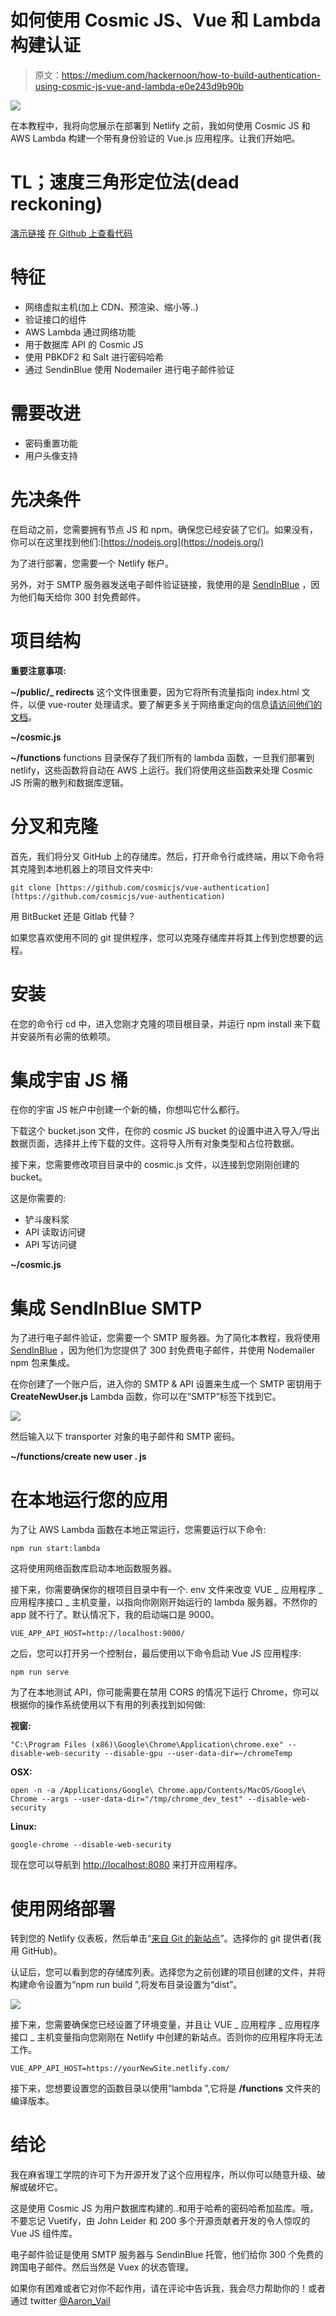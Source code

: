 # 如何使用 Cosmic JS、Vue 和 Lambda 构建认证

> 原文：<https://medium.com/hackernoon/how-to-build-authentication-using-cosmic-js-vue-and-lambda-e0e243d9b90b>

![](img/06a886c78de40473cbadd5000885bc1f.png)

在本教程中，我将向您展示在部署到 Netlify 之前，我如何使用 Cosmic JS 和 AWS Lambda 构建一个带有身份验证的 Vue.js 应用程序。让我们开始吧。

# TL；速度三角形定位法(dead reckoning)

[演示链接](https://cosmicjs.com/apps/vue-cosmic-auth)
[在 Github 上查看代码](https://github.com/cosmicjs/vue-authentication)

# 特征

*   网络虚拟主机(加上 CDN、预渲染、缩小等..)
*   验证接口的组件
*   AWS Lambda 通过网络功能
*   用于数据库 API 的 Cosmic JS
*   使用 PBKDF2 和 Salt 进行密码哈希
*   通过 SendinBlue 使用 Nodemailer 进行电子邮件验证

# 需要改进

*   密码重置功能
*   用户头像支持

# 先决条件

在启动之前，您需要拥有节点 JS 和 npm。确保您已经安装了它们。如果没有，你可以在这里找到他们:[https://nodejs.org](https://nodejs.org/)

为了进行部署，您需要一个 Netlify 帐户。

另外，对于 SMTP 服务器发送电子邮件验证链接，我使用的是 [SendInBlue](https://www.sendinblue.com/) ，因为他们每天给你 300 封免费邮件。

# 项目结构

**重要注意事项:**

**~/public/_ redirects**
这个文件很重要，因为它将所有流量指向 index.html 文件，以便 vue-router 处理请求。要了解更多关于网络重定向的信息[请访问他们的文档](https://www.netlify.com/docs/redirects/)。

**~/cosmic.js**

**~/functions**
functions 目录保存了我们所有的 lambda 函数，一旦我们部署到 netlify，这些函数将自动在 AWS 上运行。我们将使用这些函数来处理 Cosmic JS 所需的散列和数据库逻辑。

# 分叉和克隆

首先，我们将分叉 GitHub 上的存储库。然后，打开命令行或终端，用以下命令将其克隆到本地机器上的项目文件夹中:

```
git clone [https://github.com/cosmicjs/vue-authentication](https://github.com/cosmicjs/vue-authentication)
```

用 BitBucket 还是 Gitlab 代替？

如果您喜欢使用不同的 git 提供程序，您可以克隆存储库并将其上传到您想要的远程。

# 安装

在您的命令行 cd 中，进入您刚才克隆的项目根目录，并运行 npm install 来下载并安装所有必需的依赖项。

# 集成宇宙 JS 桶

在你的宇宙 JS 帐户中创建一个新的桶，你想叫它什么都行。

下载这个 bucket.json 文件，在你的 cosmic JS bucket 的设置中进入导入/导出数据页面，选择并上传下载的文件。这将导入所有对象类型和占位符数据。

接下来，您需要修改项目目录中的 cosmic.js 文件，以连接到您刚刚创建的 bucket。

这是你需要的:

*   铲斗废料浆
*   API 读取访问键
*   API 写访问键

**~/cosmic.js**

# 集成 SendInBlue SMTP

为了进行电子邮件验证，您需要一个 SMTP 服务器。为了简化本教程，我将使用 [SendInBlue](https://www.sendinblue.com/) ，因为他们为您提供了 300 封免费电子邮件，并使用 Nodemailer npm 包来集成。

在你创建了一个账户后，进入你的 SMTP & API 设置来生成一个 SMTP 密钥用于 **CreateNewUser.js** Lambda 函数，你可以在“SMTP”标签下找到它。

![](img/249e350944b6a7f1400fb60071700fcc.png)

然后输入以下 transporter 对象的电子邮件和 SMTP 密码。

**~/functions/create new user . js**

# 在本地运行您的应用

为了让 AWS Lambda 函数在本地正常运行，您需要运行以下命令:

```
npm run start:lambda
```

这将使用网络函数库启动本地函数服务器。

接下来，你需要确保你的根项目目录中有一个. env 文件来改变 VUE _ 应用程序 _ 应用程序接口 _ 主机变量，以指向你刚刚开始运行的 lambda 服务器。不然你的 app 就不行了。默认情况下，我的启动端口是 9000。

```
VUE_APP_API_HOST=http://localhost:9000/
```

之后，您可以打开另一个控制台，最后使用以下命令启动 Vue JS 应用程序:

```
npm run serve
```

为了在本地测试 API，你可能需要在禁用 CORS 的情况下运行 Chrome，你可以根据你的操作系统使用以下有用的列表找到如何做:

**视窗:**

```
"C:\Program Files (x86)\Google\Chrome\Application\chrome.exe" --disable-web-security --disable-gpu --user-data-dir=~/chromeTemp
```

**OSX:**

```
open -n -a /Applications/Google\ Chrome.app/Contents/MacOS/Google\ Chrome --args --user-data-dir="/tmp/chrome_dev_test" --disable-web-security
```

**Linux:**

```
google-chrome --disable-web-security
```

现在您可以导航到 [http://localhost:8080](http://localhost:8080) 来打开应用程序。

# 使用网络部署

转到您的 Netlify 仪表板，然后单击“[来自 Git 的新站点](https://app.netlify.com/start)”。选择你的 git 提供者(我用 GitHub)。

认证后，您可以看到您的存储库列表。选择您为之前创建的项目创建的文件，并将构建命令设置为“npm run build ”,将发布目录设置为“dist”。

![](img/fc8a75c8b675fcbff2436a40aea036fa.png)

接下来，您需要确保您已经设置了环境变量，并且让 VUE _ 应用程序 _ 应用程序接口 _ 主机变量指向您刚刚在 Netlify 中创建的新站点。否则你的应用程序将无法工作。

```
VUE_APP_API_HOST=https://yourNewSite.netlify.com/
```

接下来，您想要设置您的函数目录以使用“lambda ”,它将是 **/functions** 文件夹的编译版本。

# 结论

我在麻省理工学院的许可下为开源开发了这个应用程序，所以你可以随意升级、破解或破坏它。

这是使用 Cosmic JS 为用户数据库构建的..和用于哈希的密码哈希加盐库。哦，不要忘记 Vuetify，由 John Leider 和 200 多个开源贡献者开发的令人惊叹的 Vue JS 组件库。

电子邮件验证是使用 SMTP 服务器与 SendinBlue 托管，他们给你 300 个免费的跨国电子邮件。然后当然是 Vuex 的状态管理。

如果你有困难或者它对你不起作用，请在评论中告诉我，我会尽力帮助你的！或者通过 twitter [@Aaron_Vail](https://www.twitter.com/aaron_vail)